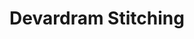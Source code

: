 ---
title: "Devardram Stitching"
url: /thiruvananthapuram/devardram-stitching/
shop: Schneiderei
---